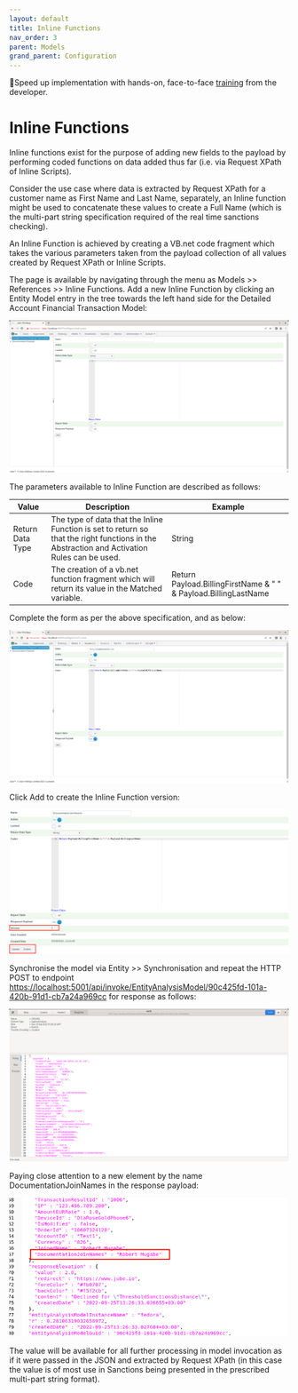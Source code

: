 ```yaml
---
layout: default
title: Inline Functions
nav_order: 3
parent: Models
grand_parent: Configuration
---
```


🚀Speed up implementation with hands-on, face-to-face [training](https://www.jube.io/jube-training) from the developer.

# Inline Functions
Inline functions exist for the purpose of adding new fields to the payload by performing coded functions on data added thus far (i.e. via Request XPath of Inline Scripts).

Consider the use case where data is extracted by Request XPath for a customer name as First Name and Last Name, separately,  an Inline function might be used to concatenate these values to create a Full Name (which is the multi-part string specification required of the real time sanctions checking).

An Inline Function is achieved by creating a VB.net code fragment which takes the various parameters taken from the payload collection of all values created by Request XPath or Inline Scripts.

The page is available by navigating through the menu as Models >> References >> Inline Functions. Add a new Inline Function by clicking an Entity Model entry in the tree towards the left hand side for the Detailed Account Financial Transaction Model:

![Image](EmptyInlineFunction.png)

The parameters available to Inline Function are described as follows:

| Value            | Description                                                                                                                                 | Example                                                         |
|------------------|---------------------------------------------------------------------------------------------------------------------------------------------|-----------------------------------------------------------------|
| Return Data Type | The type of data that the Inline Function is set to return so that the right functions in the Abstraction and Activation Rules can be used. | String                                                          |
| Code             | The creation of a vb.net function fragment which will return its value in the Matched variable.                                             | Return Payload.BillingFirstName & " " & Payload.BillingLastName |

Complete the form as per the above specification, and as below:

![Image](DocumentationInlineFunction.png)

Click Add to create the Inline Function version:

![Image](AddedInlineFunction.png)

Synchronise the model via Entity >> Synchronisation and repeat the HTTP POST to endpoint [https://localhost:5001/api/invoke/EntityAnalysisModel/90c425fd-101a-420b-91d1-cb7a24a969cc](https://localhost:5001/api/invoke/EntityAnalysisModel/90c425fd-101a-420b-91d1-cb7a24a969cc) for response as follows:

![Image](ComprehensiveResponse.png)

Paying close attention to a new element by the name DocumentationJoinNames in the response payload:

![Image](HighlightedNewElement.png)

The value will be available for all further processing in model invocation as if it were passed in the JSON and extracted by Request XPath (in this case the value is of most use in Sanctions being presented in the prescribed multi-part string format).